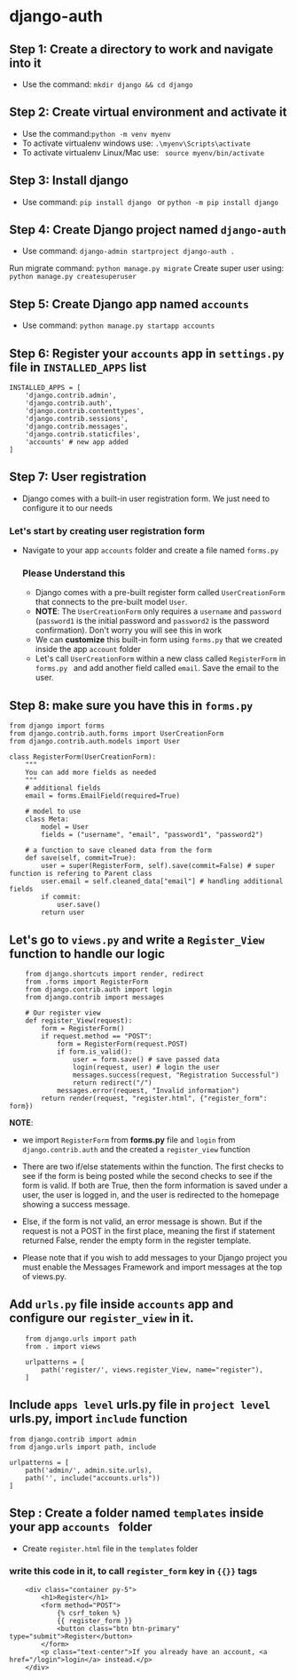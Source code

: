 # django-auth
## Step 1: Create a directory to work and navigate into it
* Use the command: ``mkdir django && cd django ``

## Step 2: Create virtual environment and activate it 
* Use the command:``python -m venv myenv``
* To activate virtualenv windows use: ``.\myenv\Scripts\activate``
* To activate virtualenv Linux/Mac use: `` source myenv/bin/activate``

## Step 3: Install django
* Use command:   `` pip install django  `` or ``python -m pip install django ``


## Step 4: Create Django project named `` django-auth ``
* Use command: `` django-admin startproject django-auth . ``

Run migrate command: ``python manage.py migrate``
Create super user using: ``python manage.py createsuperuser``

## Step 5: Create Django app named ``accounts``
* Use command: ``python manage.py startapp accounts``

## Step 6: Register your ``accounts`` app in ``settings.py`` file in ``INSTALLED_APPS`` list
```
INSTALLED_APPS = [
    'django.contrib.admin',
    'django.contrib.auth',
    'django.contrib.contenttypes',
    'django.contrib.sessions',
    'django.contrib.messages',
    'django.contrib.staticfiles',
    'accounts' # new app added
]
```

## Step 7: User registration
* Django comes with a built-in user registration form. We just need to configure it to our needs

### Let's start by creating user registration form
* Navigate to your app ``accounts`` folder and create a file named ``forms.py``

    ### Please Understand this
    * Django comes with a pre-built register form called ``UserCreationForm`` that connects to the pre-built model ``User``. 
    * __NOTE__: The ``UserCreationForm`` only requires a ``username`` and ``password`` (``password1`` is the initial password and ``password2`` is the password confirmation). Don't worry you will see this in work
    * We can **customize** this built-in form using ``forms.py`` that we created inside the app ``account`` folder
    * Let's call ``UserCreationForm`` within a new class called ``RegisterForm`` in ``forms.py `` and add another field called ``email``. Save the email to the user.


## Step 8: make sure you have this in ``forms.py ``
```
from django import forms
from django.contrib.auth.forms import UserCreationForm
from django.contrib.auth.models import User

class RegisterForm(UserCreationForm):
    """
    You can add more fields as needed
    """
    # additional fields
    email = forms.EmailField(required=True)

    # model to use
    class Meta:
        model = User
        fields = ("username", "email", "password1", "password2")

    # a function to save cleaned data from the form
    def save(self, commit=True):
        user = super(RegisterForm, self).save(commit=False) # super function is refering to Parent class
        user.email = self.cleaned_data["email"] # handling additional fields
        if commit:
            user.save()
        return user

```
## Let's go to ``views.py`` and write a ``Register_View`` function to handle our logic

```
    from django.shortcuts import render, redirect
    from .forms import RegisterForm
    from django.contrib.auth import login
    from django.contrib import messages

    # Our register view
    def register_View(request):
        form = RegisterForm()
        if request.method == "POST":
            form = RegisterForm(request.POST)
            if form.is_valid():
                user = form.save() # save passed data
                login(request, user) # login the user
                messages.success(request, "Registration Successful")
                return redirect("/")
            messages.error(request, "Invalid information")
        return render(request, "register.html", {"register_form": form})
```
__NOTE__:
* we import ``RegisterForm`` from **forms.py** file and ``login`` from ``django.contrib.auth`` and the created a ``register_view`` function

* There are two if/else statements within the function. The first checks to see if the form is being posted while the second checks to see if the form is valid. If both are True, then the form information is saved under a user, the user is logged in, and the user is redirected to the homepage showing a success message.

* Else, if the form is not valid, an error message is shown. But if the request is not a POST in the first place, meaning the first if statement returned False, render the empty form in the register template. 

* Please note that if you wish to add messages to your Django project you must enable the Messages Framework and import messages at the top of views.py. 


## Add ``urls.py`` file inside ``accounts`` app and configure our ``register_view`` in it.

```
    from django.urls import path
    from . import views

    urlpatterns = [
        path('register/', views.register_View, name="register"),
    ]

```

## Include ``apps level`` urls.py file in ``project level`` urls.py, import ``include`` function

```
from django.contrib import admin
from django.urls import path, include

urlpatterns = [
    path('admin/', admin.site.urls),
    path('', include("accounts.urls"))
]

```



## Step : Create a folder named ``templates`` inside your app ``accounts `` folder 
* Create `` register.html `` file in the ``templates`` folder

### write this code in it, to call ``register_form`` key in ``{{}}`` tags
```
    <div class="container py-5">
        <h1>Register</h1>
        <form method="POST">
            {% csrf_token %}
            {{ register_form }}                    
            <button class="btn btn-primary" type="submit">Register</button>
        </form>
        <p class="text-center">If you already have an account, <a href="/login">login</a> instead.</p>
    </div>

```

